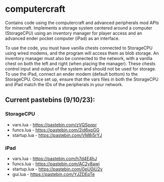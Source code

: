 # computercraft

Contains code using the computercraft and advanced peripherals mod APIs for minecraft.  Implements a storage system centered around a computer (StorageCPU) using an inventory manager for player access and an advanced ender pocket computer (iPad) as an interface.

To use the code, you must have vanilla chests connected to StorageCPU using wired modems, and the program will access them as blob storage.  An inventory manager must also be connected to the network, with a vanilla chest on both the left and right (when placing the manager).  These chests control input and output of the system and should not be used for storage.  To use the iPad, connect an ender modem (default bottom) to the StorageCPU.  Once set up, ensure that the vars files in both the StorageCPU and iPad match the IDs of the peripherals in your network.

## Current pastebins (9/10/23):
### StorageCPU
* vars.lua - https://pastebin.com/zVQSpqsr
* funcs.lua - https://pastebin.com/2id6xpGG
* startup.lua - https://pastebin.com/VM8i5rYJ

### iPad
* vars.lua - https://pastebin.com/h7d4E4hJ
* funcs.lua - https://pastebin.com/AC2y8awj
* startup.lua - https://pastebin.com/0pU0iU2v
* gui.lua - https://pastebin.com/YJZDEpTe
